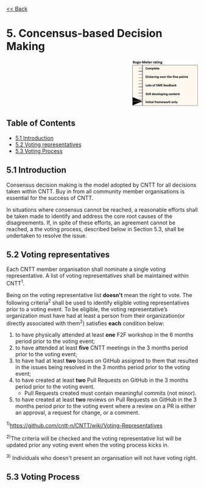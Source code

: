 [<< Back](../)

# 5. Concensus-based Decision Making
<p align="right"><img src="../figures/bogo_ifo.png" alt="scope" title="Scope" width="35%"/></p>

## Table of Contents
* [5.1 Introduction](#5.1)
* [5.2 Voting representatives](#5.2)
* [5.3 Voting Process](#5.3)

<a name="5.1"></a>
## 5.1 Introduction

Consensus decision making is the model adopted by CNTT for all decisions taken within CNTT. Buy in from all community member organisations is essential for the success of CNTT. 

In situations where consensus cannot be reached, a reasonable efforts shall be taken made to identify and address the core root causes of the disagreements. If, in spite of these efforts, an agreement cannot be reached, a the voting process, described below in Section 5.3, shall be undertaken to resolve the issue.

<a name="5.2"></a>
## 5.2 Voting representatives

Each CNTT member organisation shall nominate a single voting representative. A list of voting representatives shall be maintained within CNTT<sup>1</sup>.

Being on the voting representative list **doesn't** mean the right to vote. The following criteria<sup>2</sup> shall be used to identify eligible voting representatives prior to a voting event. To be eligible, the voting representative’s organization must have had at least a person from their organization(or directly associated with them<sup>2</sup>) satisfies **each** condition below:

1. to have physically attended at least **one** F2F workshop in the 6 months period prior to the voting event;
1. to have attended at least **five** CNTT meetings in the 3 months period prior to the voting event;
1. to have had at least **two** Issues on GitHub assigned to them that resulted in the issues being resolved in the 3 months period prior to the voting event;
1. to have created at least **two** Pull Requests on GitHub in the 3 months period prior to the voting event.
    - Pull Requests created must contain meaningful commits (not minor).
1. to have created at least **two** reviews on Pull Requests on GitHub in the 3 months period prior to the voting event where a review on a PR is either an approval, a request for change, or a comment.

<sup>1)</sup>https://github.com/cntt-n/CNTT/wiki/Voting-Representatives

<sup>2)</sup>The criteria will be checked and the voting representative list will be updated prior any voting event when the voting process kicks in.

<sup>3)</sup> Individuals who doesn't present an organisation will not have voting right.

<a name="5.3"></a>
## 5.3 Voting Process


